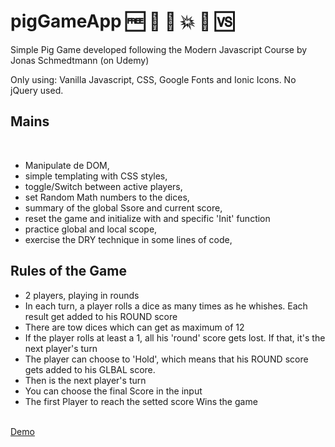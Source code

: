 # pigGameApp 🆓 🎲 🔄 💥 💯 🆚
Simple Pig Game developed following the Modern Javascript Course by Jonas Schmedtmann (on Udemy)

Only using: Vanilla Javascript, CSS, Google Fonts and Ionic Icons. No jQuery used.

## Mains
<br>
<ul>
  <li>Manipulate de DOM,</li>
  <li>simple templating with CSS styles,</li>
  <li>toggle/Switch between active players,</li>
  <li>set Random Math numbers to the dices,</li>
  <li>summary of the global Ssore and current score,</li>
  <li>reset the game and initialize with and specific 'Init' function</li>
  <li>practice global and local scope,</li>
  <li>exercise the DRY technique in some lines of code,</li>
</ul>

## Rules of the Game
<ul>  
  <li>2 players, playing in rounds</li>
  <li>In each turn, a player rolls a dice as many times as he whishes. Each result get added to his ROUND score</li>
  <li>There are tow dices which can get as maximum of 12</li> 
  <li>If the player rolls at least a 1, all his 'round' score gets lost. If that, it's the next player's turn</li>
  <li>The player can choose to 'Hold', which means that his ROUND score gets added to his GLBAL score.   
  <li>Then is the next player's turn</li>
  <li>You can choose the final Score in the input</li>
  <li>The first Player to reach the setted score Wins the game</li>
</ul>
<br>
<a href="https://vluciano8.github.io/pigGameApp/">Demo</a>
